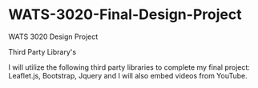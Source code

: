 # WATS-3020-Final-Design-Project
WATS 3020 Design Project


Third Party Library's 

I will utilize the following third party libraries to complete my final project:
Leaflet.js, Bootstrap, Jquery and I will also embed videos from YouTube. 
